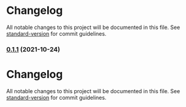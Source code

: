# Changelog

All notable changes to this project will be documented in this file. See [standard-version](https://github.com/conventional-changelog/standard-version) for commit guidelines.

### [0.1.1](https://github.com/mozart409/mozart409-icons/compare/v0.1.0...v0.1.1) (2021-10-24)

# Changelog

All notable changes to this project will be documented in this file. See [standard-version](https://github.com/conventional-changelog/standard-version) for commit guidelines.
